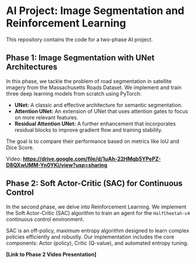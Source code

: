 # AI Project: Image Segmentation and Reinforcement Learning

This repository contains the code for a two-phase AI project.

## Phase 1: Image Segmentation with UNet Architectures

In this phase, we tackle the problem of road segmentation in satellite imagery from the Massachusetts Roads Dataset. We implement and train three deep learning models from scratch using PyTorch:
-   **UNet:** A classic and effective architecture for semantic segmentation.
-   **Attention UNet:** An extension of UNet that uses attention gates to focus on more relevant features.
-   **Residual Attention UNet:** A further enhancement that incorporates residual blocks to improve gradient flow and training stability.

The goal is to compare their performance based on metrics like IoU and Dice Score.

Video:
**https://drive.google.com/file/d/1uAh-22HMqb5YPePZ-D8QXwUMM-Yn0YKi/view?usp=sharing**

## Phase 2: Soft Actor-Critic (SAC) for Continuous Control

In the second phase, we delve into Reinforcement Learning. We implement the Soft Actor-Critic (SAC) algorithm to train an agent for the `HalfCheetah-v4` continuous control environment.

SAC is an off-policy, maximum entropy algorithm designed to learn complex policies efficiently and robustly. Our implementation includes the core components: Actor (policy), Critic (Q-value), and automated entropy tuning.

**[Link to Phase 2 Video Presentation]**
